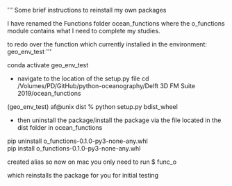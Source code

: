 '''Some brief instructions to reinstall my own packagesI have renamed the Functions folder ocean_functions where the o_functions module contains what I need to complete my studies. to redo over the function which currently installed in the environment: geo_env_test'''conda activate geo_env_test- navigate to the location of the setup.py filecd /Volumes/PD/GitHub/python-oceanography/Delft 3D FM Suite 2019/ocean_functions(geo_env_test) af@unix dist % python setup.py bdist_wheel                      - then uninstall the package/install the package via the file located in the dist folder in ocean_functionspip uninstall o_functions-0.1.0-py3-none-any.whl     pip install o_functions-0.1.0-py3-none-any.whl     created alias so now on mac you only need to run $ func_owhich reinstalls the package for you for initial testing